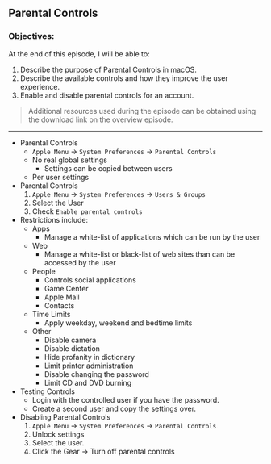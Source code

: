 ## Parental Controls 

### Objectives:

At the end of this episode, I will be able to:

1. Describe the purpose of Parental Controls in macOS. 
2. Describe the available controls and how they improve the user experience. 
3. Enable and disable parental controls for an account. 


>Additional resources used during the episode can be obtained using the download link on the overview episode.

-----------------------------------------------------------

* Parental Controls
	+ `Apple Menu` -> `System Preferences` -> `Parental Controls`
	+ No real global settings
		- Settings can be copied between users
	+ Per user settings 
* Parental Controls
	1. `Apple Menu` -> `System Preferences` -> `Users & Groups`
	2. Select the User
	3. Check `Enable parental controls`
* Restrictions include:
	+ Apps
		- Manage a white-list of applications which can be run by the user
	+ Web
		- Manage a white-list or black-list of web sites than can be accessed by the user
	+ People
		- Controls social applications
		- Game Center
		- Apple Mail
		- Contacts
	+ Time Limits
		- Apply weekday, weekend and bedtime limits
	+ Other
		- Disable camera
		- Disable dictation
		- Hide profanity in dictionary
		- Limit printer administration
		- Disable changing the password
		- Limit CD and DVD burning
* Testing Controls
	+ Login with the controlled user if you have the password. 
	+ Create a second user and copy the settings over. 
* Disabling Parental Controls
	1. `Apple Menu` -> `System Preferences` -> `Parental Controls`
	2. Unlock settings
	3. Select the user.
	4. Click the Gear -> Turn off parental controls
